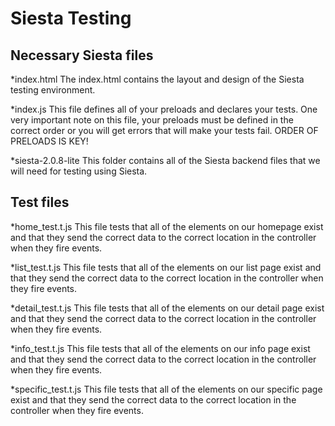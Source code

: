 # Siesta Testing

## Necessary Siesta files

*index.html
	The index.html contains the layout and design of the Siesta testing environment.

*index.js
	This file defines all of your preloads and declares your tests. One very important note on this file, your preloads must be defined in the correct order or you will get errors that will make your tests fail. ORDER OF PRELOADS IS KEY!

*siesta-2.0.8-lite
	This folder contains all of the Siesta backend files that we will need for testing using Siesta.

## Test files

*home_test.t.js
	This file tests that all of the elements on our homepage exist and that they send the correct data to the correct location in the controller when they fire events.

*list_test.t.js
	This file tests that all of the elements on our list page exist and that they send the correct data to the correct location in the controller when they fire events.

*detail_test.t.js
	This file tests that all of the elements on our detail page exist and that they send the correct data to the correct location in the controller when they fire events.

*info_test.t.js
	This file tests that all of the elements on our info page exist and that they send the correct data to the correct location in the controller when they fire events.

*specific_test.t.js
	This file tests that all of the elements on our specific page exist and that they send the correct data to the correct location in the controller when they fire events.

